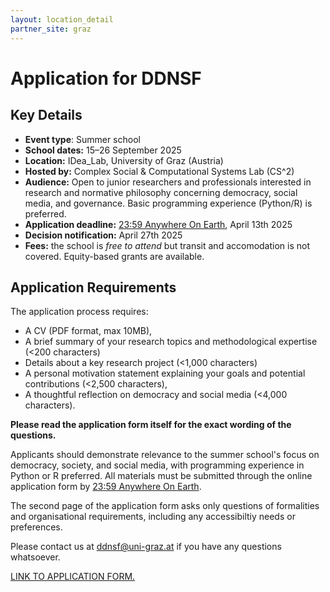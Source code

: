 ```yaml
---
layout: location_detail
partner_site: graz
---
```


# Application for DDNSF

## Key Details
- **Event type**: Summer school
- **School dates:** 15–26 September 2025 
- **Location:** IDea_Lab, University of Graz (Austria)
- **Hosted by:** Complex Social & Computational Systems Lab (CS^2)
- **Audience:** Open to junior researchers and professionals interested in research and normative philosophy concerning democracy, social media, and governance. Basic programming experience (Python/R) is preferred.
- **Application deadline:** [23:59 Anywhere On Earth](https://time.is/Anywhere_on_Earth), April 13th 2025
- **Decision notification:** April 27th 2025
- **Fees:** the school is *free to attend* but transit and accomodation is not covered. Equity-based grants are available.


## Application Requirements

The application process requires:
- A CV (PDF format, max 10MB),
- A brief summary of your research topics and methodological expertise (<200 characters)
- Details about a key research project (<1,000 characters)
- A personal motivation statement explaining your goals and potential contributions (<2,500 characters), 
- A thoughtful reflection on democracy and social media (<4,000 characters).

**Please read the application form itself for the exact wording of the questions.**

Applicants should demonstrate relevance to the summer school's focus on democracy, society, and social media, with programming experience in Python or R preferred. All materials must be submitted through the online application form by [23:59 Anywhere On Earth](https://time.is/Anywhere_on_Earth).

The second page of the application form asks only questions of formalities and organisational requirements, including any accessibiltiy needs or preferences. 

Please contact us at ddnsf@uni-graz.at if you have any questions whatsoever.

[LINK TO APPLICATION FORM.](https://forms.gle/LXBgqqCfGRCH65RC6)